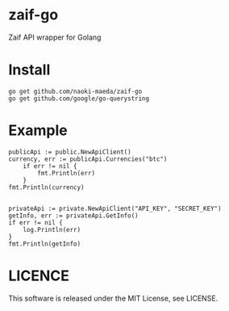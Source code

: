 # zaif-go
Zaif API wrapper for Golang

# Install
```
go get github.com/naoki-maeda/zaif-go
go get github.com/google/go-querystring
```

# Example
```
publicApi := public.NewApiClient()
currency, err := publicApi.Currencies("btc")
	if err != nil {
		fmt.Println(err)
	}
fmt.Println(currency)


privateApi := private.NewApiClient("API_KEY", "SECRET_KEY")
getInfo, err := privateApi.GetInfo()
if err != nil {
    log.Println(err)
}
fmt.Println(getInfo)
```

# LICENCE
This software is released under the MIT License, see LICENSE.
